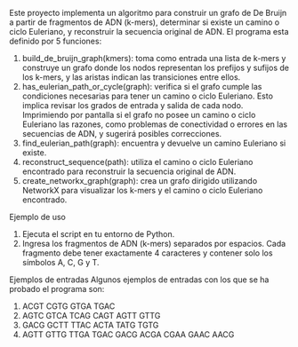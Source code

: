 Este proyecto implementa un algoritmo para construir un grafo de De Bruijn a partir de fragmentos de ADN (k-mers), determinar si existe un camino o ciclo Euleriano, y reconstruir la secuencia original de ADN. 
El programa esta definido por 5 funciones:
  1.	build_de_bruijn_graph(kmers): toma como entrada una lista de k-mers y construye un grafo donde los nodos representan los prefijos y sufijos de los k-mers, y las aristas indican las transiciones entre ellos.
  2.	has_eulerian_path_or_cycle(graph): verifica si el grafo cumple las condiciones necesarias para tener un camino o ciclo Euleriano. Esto implica revisar los grados de entrada y salida de cada nodo. Imprimiendo por pantalla si el grafo no posee un camino o ciclo Euleriano las razones, como problemas de conectividad o errores en las secuencias de ADN, y sugerirá posibles correcciones.
  3.	find_eulerian_path(graph): encuentra y devuelve un camino Euleriano si existe.
  4.	reconstruct_sequence(path): utiliza el camino o ciclo Euleriano encontrado para reconstruir la secuencia original de ADN.
  5.	create_networkx_graph(graph): crea un grafo dirigido utilizando NetworkX para visualizar los k-mers y el camino o ciclo Euleriano encontrado.

Ejemplo de uso
  1.	Ejecuta el script en tu entorno de Python.
  2.	Ingresa los fragmentos de ADN (k-mers) separados por espacios. Cada fragmento debe tener exactamente 4 caracteres y contener solo los símbolos A, C, G y T. 

Ejemplos de entradas
Algunos ejemplos de entradas con los que se ha probado el programa son:
  1.	ACGT CGTG GTGA TGAC
  2.	AGTC GTCA TCAG CAGT AGTT GTTG
  3.	GACG GCTT TTAC ACTA TATG TGTG
  4.	AGTT GTTG TTGA TGAC GACG ACGA CGAA GAAC AACG
